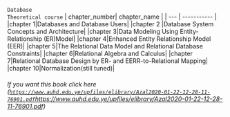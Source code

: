 `Database`<br>`Theoretical course`
| chapter_number| chapter_name |
| --- | ----------- |
|chapter 1|Databases and Database Users|
|chapter 2 |Database System Concepts and Architecture|
|chapter 3|Data Modeling Using Entity-Relationship (ER)Model|
|chapter 4|Enhanced Entity Relationship Model (EER)|
|chapter 5|The Relational Data Model and Relational Database Constraints|
|chapter 6|Relational Algebra and Calculus|
|chapter 7|Relational Database Design by ER- and EERR-to-Relational Mapping|
|chapter 10|Normalization(still tuned)|

###### If you want this book click here ([`https://www.auhd.edu.ye/upfiles/elibrary/Azal2020-01-22-12-28-11-76901.pdf`](https://www.auhd.edu.ye/upfiles/elibrary/Azal2020-01-22-12-28-11-76901.pdf)https://www.auhd.edu.ye/upfiles/elibrary/Azal2020-01-22-12-28-11-76901.pdf)
